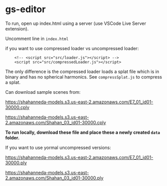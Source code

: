 # gs-editor

To run, open up index.html using a server (use VSCode Live Server extension).

Uncomment line in `index.html`

if you want to use compressed loader vs uncompressed loader:
```
	<!-- <script src="src/loader.js"></script> -->
	<script src="src/compressedLoader.js"></script>
```


The only difference is the compressed loader loads a splat file which is in binary and has no spherical harmonics.
See `compressSplat.js` to compress a splat.


Can download sample scenes from:

https://shahanneda-models.s3.us-east-2.amazonaws.com/E7_01_id01-30000.cply

https://shahanneda-models.s3.us-east-2.amazonaws.com/Shahan_03_id01-30000.cply

**To run locally, download these file and place these a newly created `data` folder.**

If you want to use yormal uncompressed versions:

https://shahanneda-models.s3.us-east-2.amazonaws.com/E7_01_id01-30000.ply

https://shahanneda-models.s3.us-east-2.amazonaws.com/Shahan_03_id01-30000.ply

